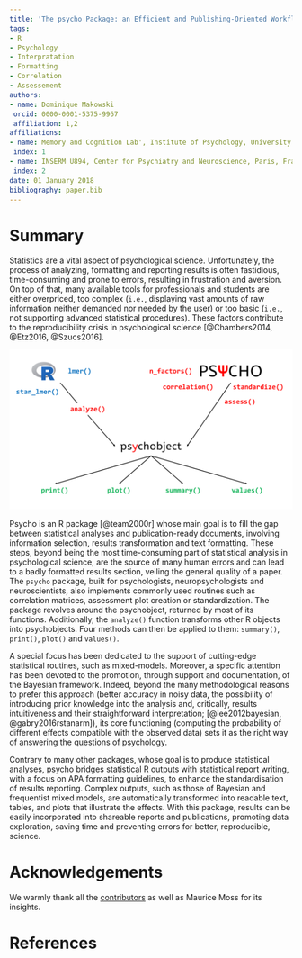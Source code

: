 ```yaml
---
title: 'The psycho Package: an Efficient and Publishing-Oriented Workflow for Psychological Science'
tags:
- R
- Psychology
- Interpratation
- Formatting
- Correlation
- Assessement
authors:
- name: Dominique Makowski
 orcid: 0000-0001-5375-9967
 affiliation: 1,2
affiliations:
- name: Memory and Cognition Lab', Institute of Psychology, University of Sorbonne Paris Cité, France
 index: 1
- name: INSERM U894, Center for Psychiatry and Neuroscience, Paris, France
 index: 2
date: 01 January 2018
bibliography: paper.bib
---
```


# Summary

Statistics are a vital aspect of psychological science. Unfortunately, the process of analyzing, formatting and reporting results is often fastidious, time-consuming and prone to errors, resulting in frustration and aversion. On top of that, many available tools for professionals and students are either overpriced, too complex (`i.e.`, displaying vast amounts of raw information neither demanded nor needed by the user) or too basic (`i.e.`, not supporting advanced statistical procedures). These factors contribute to the reproducibility crisis in psychological science [@Chambers2014, @Etz2016, @Szucs2016].

![psycho-workflow](figure1.PNG)

Psycho is an R package [@team2000r] whose main goal is to fill the gap between statistical analyses and publication-ready documents, involving information selection, results transformation and text formatting. These steps, beyond being the most time-consuming part of statistical analysis in psychological science, are the source of many human errors and can lead to a badly formatted results section, veiling the general quality of a paper. The `psycho` package, built for psychologists, neuropsychologists and neuroscientists, also implements commonly used routines such as correlation matrices, assessment plot creation or standardization. The package revolves around the psychobject, returned by most of its functions. Additionally, the `analyze()` function transforms other R objects into psychobjects. Four methods can then be applied to them: `summary()`, `print()`, `plot()` and `values()`.


A special focus has been dedicated to the support of cutting-edge statistical routines, such as mixed-models. Moreover, a specific attention has been devoted to the promotion, through support and documentation, of the Bayesian framework. Indeed, beyond the many methodological reasons to prefer this approach (better accuracy in noisy data, the possibility of introducing prior knowledge into the analysis and, critically, results intuitiveness and their straightforward interpretation; [@lee2012bayesian, @gabry2016rstanarm]), its core functioning (computing the probability of different effects compatible with the observed data) sets it as the right way of answering the questions of psychology.

Contrary to many other packages, whose goal is to produce statistical analyses, psycho bridges statistical R outputs with statistical report writing, with a focus on APA formatting guidelines, to enhance the standardisation of results reporting. Complex outputs, such as those of Bayesian and frequentist mixed models, are automatically transformed into readable text, tables, and plots that illustrate the effects. With this package, results can be easily incorporated into shareable reports and publications, promoting data exploration, saving time and preventing errors for better, reproducible, science.

# Acknowledgements

We warmly thank all the [contributors](https://github.com/neuropsychology/psycho.R/graphs/contributors) as well as Maurice Moss for its insights.

# References

